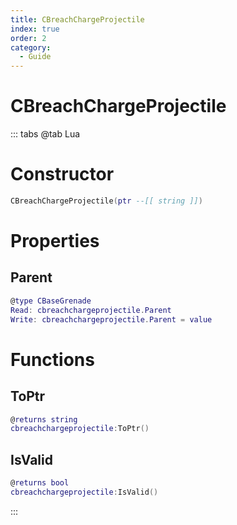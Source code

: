 ```yaml
---
title: CBreachChargeProjectile
index: true
order: 2
category:
  - Guide
---
```


# CBreachChargeProjectile

::: tabs
@tab Lua
# Constructor
```lua
CBreachChargeProjectile(ptr --[[ string ]])
```
# Properties
## Parent 
```lua
@type CBaseGrenade
Read: cbreachchargeprojectile.Parent
Write: cbreachchargeprojectile.Parent = value
```
# Functions
## ToPtr
```lua
@returns string
cbreachchargeprojectile:ToPtr()
```
## IsValid
```lua
@returns bool
cbreachchargeprojectile:IsValid()
```

:::